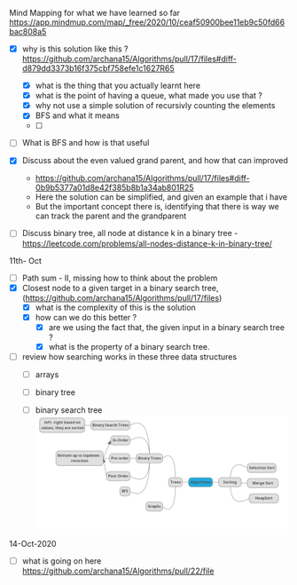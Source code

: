 Mind Mapping for what we have learned so far 
https://app.mindmup.com/map/_free/2020/10/ceaf50900bee11eb9c50fd66bac808a5

- [x] why is this solution like this ? https://github.com/archana15/Algorithms/pull/17/files#diff-d879dd3373b16f375cbf758efe1c1627R65
	- [x] what is the thing that you actually learnt here
	- [x] what is the point of having a queue, what made you use that ?
	- [x] why not use a simple solution of recursivly counting the elements 
	- [x] BFS and what it means 
	- [ ] 

- [ ] What is BFS and how is that useful
- [x] Discuss about the even valued grand parent, and how that can improved
	- https://github.com/archana15/Algorithms/pull/17/files#diff-0b9b5377a01d8e42f385b8b1a34ab801R25 
	- Here the solution can be simplified, and given an example that i have
	- But the important concept there is, identifying that there is way we can track the parent and the grandparent

- [ ] Discuss binary tree, all node at distance k in a binary tree -https://leetcode.com/problems/all-nodes-distance-k-in-binary-tree/ 



11th- Oct
- [ ] Path sum - II, missing how to think about the problem
- [x] Closest node to a given target in a binary search tree, (https://github.com/archana15/Algorithms/pull/17/files)
	- [x] what is the complexity of this is the solution 
	- [x] how can we do this better ?
		- [x] are we using the fact that, the given input in a binary search tree ?
		- [x] what is the property of a binary search tree.
- [ ] review how searching works in these three data structures
	- [ ] arrays
	- [ ] binary tree
	- [ ] binary search tree 
		![Pasted_image_20201011142445](/processed/images/Pasted_image_20201011142445.png)
		
		
14-Oct-2020
- [	 ] what is going on here https://github.com/archana15/Algorithms/pull/22/file
		